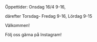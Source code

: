 Öppettider: Onsdag 16/4 9-16,

därefter Torsdag- Fredag 9-16, Lördag 9-15

Välkommen!

Följ oss gärna på Instagram!


